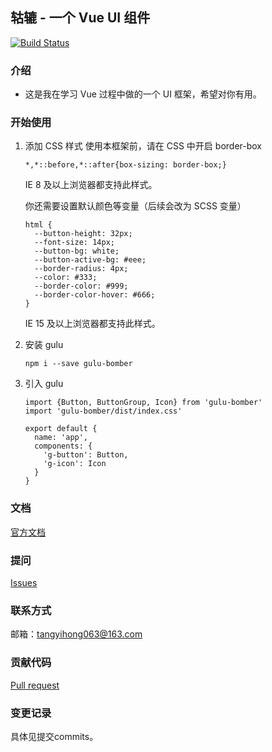 ## 轱辘 - 一个 Vue UI 组件
[![Build Status](https://travis-ci.org/bomber063/DIY-UI-frame-by-Vue-for-all.svg?branch=master)](https://travis-ci.org/bomber063/DIY-UI-frame-by-Vue-for-all)

### 介绍
* 这是我在学习 Vue 过程中做的一个 UI 框架，希望对你有用。

### 开始使用
1. 添加 CSS 样式 使用本框架前，请在 CSS 中开启 border-box
    ```
    *,*::before,*::after{box-sizing: border-box;}
    ```
    IE 8 及以上浏览器都支持此样式。
    
    你还需要设置默认颜色等变量（后续会改为 SCSS 变量）
    ```
    html {
      --button-height: 32px;
      --font-size: 14px;
      --button-bg: white;
      --button-active-bg: #eee;
      --border-radius: 4px;
      --color: #333;
      --border-color: #999;
      --border-color-hover: #666;
    }
    ```
    IE 15 及以上浏览器都支持此样式。
2. 安装 gulu
    ```
    npm i --save gulu-bomber
    ```
3. 引入 gulu
    ```
    import {Button, ButtonGroup, Icon} from 'gulu-bomber'
    import 'gulu-bomber/dist/index.css'
    
    export default {
      name: 'app',
      components: {
        'g-button': Button,
        'g-icon': Icon
      }
    }
    ```
### 文档
[官方文档](https://bomber063.github.io/DIY-UI-frame-by-Vue-for-all/)
### 提问
[Issues](https://github.com/bomber063/DIY-UI-frame-by-Vue-for-all/issues)
### 联系方式
邮箱：tangyihong063@163.com
### 贡献代码
[Pull request](https://github.com/bomber063/DIY-UI-frame-by-Vue-for-all/pulls)
### 变更记录
具体见提交commits。



